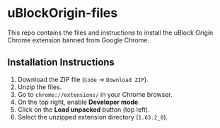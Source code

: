# uBlockOrigin-files
This repo contains the files and instructions to install the uBlock Origin Chrome extension banned from Google Chrome.

## Installation Instructions

1. Download the ZIP file (`Code` → `Download ZIP`).
2. Unzip the files.
3. Go to `chrome://extensions/` in your Chrome browser.
4. On the top right, enable **Developer mode**.
5. Click on the **Load unpacked** button (top left).
6. Select the unzipped extension directory (`1.63.2_0`).
